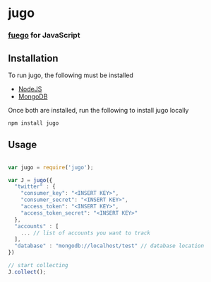 # jugo

### [fuego](https://github.com/niemanlab/openfuego) for JavaScript

## Installation

To run jugo, the following must be installed

- [NodeJS](http://nodejs.org/)
- [MongoDB](http://www.mongodb.org/)

Once both are installed, run the following to install jugo locally

```shell
npm install jugo
```

## Usage

```javascript

var jugo = require('jugo');

var J = jugo({
  "twitter" : {
    "consumer_key": "<INSERT KEY>",
    "consumer_secret": "<INSERT KEY>",
    "access_token": "<INSERT KEY>",
    "access_token_secret": "<INSERT KEY>"
  },
  "accounts" : [
    ... // list of accounts you want to track
  ],
  "database" : "mongodb://localhost/test" // database location
})

// start collecting
J.collect();

```
